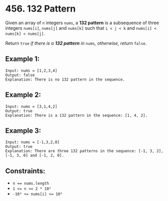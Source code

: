 # 456. 132 Pattern

Given an array of `n` integers `nums`, a **132 pattern** is a subsequence of three integers `nums[i]`, `nums[j]` and `nums[k]` such that `i < j < k` and `nums[i] < nums[k] < nums[j]`.

Return `true` _if there is a **132 pattern** in_ `nums`_, otherwise, return_ `false`.

## Example 1:

```
Input: nums = [1,2,3,4]
Output: false
Explanation: There is no 132 pattern in the sequence.
```

## Example 2:

```
Input: nums = [3,1,4,2]
Output: true
Explanation: There is a 132 pattern in the sequence: [1, 4, 2].
```

## Example 3:

```
Input: nums = [-1,3,2,0]
Output: true
Explanation: There are three 132 patterns in the sequence: [-1, 3, 2], [-1, 3, 0] and [-1, 2, 0].
```

## Constraints:

- `n == nums.length`
- `1 <= n <= 2 * 10⁵`
- `-10⁹ <= nums[i] <= 10⁹`
